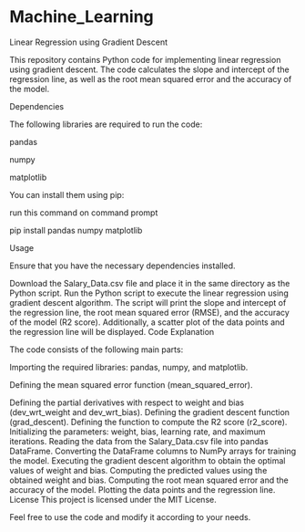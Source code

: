 # Machine_Learning

Linear Regression using Gradient Descent

This repository contains Python code for implementing linear regression using gradient descent. The code calculates the slope and intercept of the regression line, as well as the root mean squared error and the accuracy of the model.

Dependencies

The following libraries are required to run the code:

pandas

numpy

matplotlib

You can install them using pip:


run this command on command prompt

pip install pandas numpy matplotlib


Usage

Ensure that you have the necessary dependencies installed.

Download the Salary_Data.csv file and place it in the same directory as the Python script.
Run the Python script to execute the linear regression using gradient descent algorithm.
The script will print the slope and intercept of the regression line, the root mean squared error (RMSE), and the accuracy of the model (R2 score).
Additionally, a scatter plot of the data points and the regression line will be displayed.
Code Explanation

The code consists of the following main parts:


Importing the required libraries: pandas, numpy, and matplotlib.

Defining the mean squared error function (mean_squared_error).


Defining the partial derivatives with respect to weight and bias (dev_wrt_weight and dev_wrt_bias).
Defining the gradient descent function (grad_descent).
Defining the function to compute the R2 score (r2_score).
Initializing the parameters: weight, bias, learning rate, and maximum iterations.
Reading the data from the Salary_Data.csv file into pandas DataFrame.
Converting the DataFrame columns to NumPy arrays for training the model.
Executing the gradient descent algorithm to obtain the optimal values of weight and bias.
Computing the predicted values using the obtained weight and bias.
Computing the root mean squared error and the accuracy of the model.
Plotting the data points and the regression line.
License
This project is licensed under the MIT License.


Feel free to use the code and modify it according to your needs.
